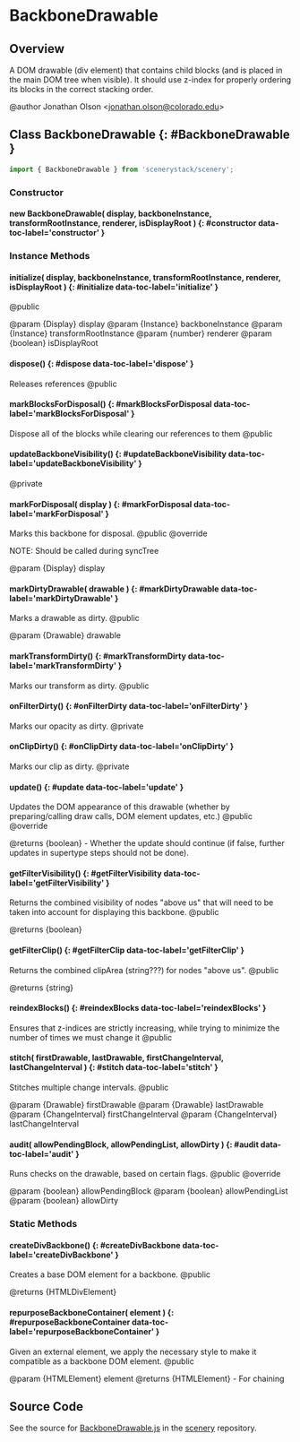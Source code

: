 # BackboneDrawable

## Overview

A DOM drawable (div element) that contains child blocks (and is placed in the main DOM tree when visible). It should
use z-index for properly ordering its blocks in the correct stacking order.

@author Jonathan Olson &lt;jonathan.olson@colorado.edu&gt;

## Class BackboneDrawable {: #BackboneDrawable }


```js
import { BackboneDrawable } from 'scenerystack/scenery';
```
### Constructor

#### new BackboneDrawable( display, backboneInstance, transformRootInstance, renderer, isDisplayRoot ) {: #constructor data-toc-label='constructor' }

### Instance Methods

#### initialize( display, backboneInstance, transformRootInstance, renderer, isDisplayRoot ) {: #initialize data-toc-label='initialize' }

@public

@param {Display} display
@param {Instance} backboneInstance
@param {Instance} transformRootInstance
@param {number} renderer
@param {boolean} isDisplayRoot

#### dispose() {: #dispose data-toc-label='dispose' }

Releases references
@public

#### markBlocksForDisposal() {: #markBlocksForDisposal data-toc-label='markBlocksForDisposal' }

Dispose all of the blocks while clearing our references to them
@public

#### updateBackboneVisibility() {: #updateBackboneVisibility data-toc-label='updateBackboneVisibility' }

@private

#### markForDisposal( display ) {: #markForDisposal data-toc-label='markForDisposal' }

Marks this backbone for disposal.
@public
@override

NOTE: Should be called during syncTree

@param {Display} display

#### markDirtyDrawable( drawable ) {: #markDirtyDrawable data-toc-label='markDirtyDrawable' }

Marks a drawable as dirty.
@public

@param {Drawable} drawable

#### markTransformDirty() {: #markTransformDirty data-toc-label='markTransformDirty' }

Marks our transform as dirty.
@public

#### onFilterDirty() {: #onFilterDirty data-toc-label='onFilterDirty' }

Marks our opacity as dirty.
@private

#### onClipDirty() {: #onClipDirty data-toc-label='onClipDirty' }

Marks our clip as dirty.
@private

#### update() {: #update data-toc-label='update' }

Updates the DOM appearance of this drawable (whether by preparing/calling draw calls, DOM element updates, etc.)
@public
@override

@returns {boolean} - Whether the update should continue (if false, further updates in supertype steps should not
                     be done).

#### getFilterVisibility() {: #getFilterVisibility data-toc-label='getFilterVisibility' }

Returns the combined visibility of nodes "above us" that will need to be taken into account for displaying this
backbone.
@public

@returns {boolean}

#### getFilterClip() {: #getFilterClip data-toc-label='getFilterClip' }

Returns the combined clipArea (string???) for nodes "above us".
@public

@returns {string}

#### reindexBlocks() {: #reindexBlocks data-toc-label='reindexBlocks' }

Ensures that z-indices are strictly increasing, while trying to minimize the number of times we must change it
@public

#### stitch( firstDrawable, lastDrawable, firstChangeInterval, lastChangeInterval ) {: #stitch data-toc-label='stitch' }

Stitches multiple change intervals.
@public

@param {Drawable} firstDrawable
@param {Drawable} lastDrawable
@param {ChangeInterval} firstChangeInterval
@param {ChangeInterval} lastChangeInterval

#### audit( allowPendingBlock, allowPendingList, allowDirty ) {: #audit data-toc-label='audit' }

Runs checks on the drawable, based on certain flags.
@public
@override

@param {boolean} allowPendingBlock
@param {boolean} allowPendingList
@param {boolean} allowDirty

### Static Methods

#### createDivBackbone() {: #createDivBackbone data-toc-label='createDivBackbone' }

Creates a base DOM element for a backbone.
@public

@returns {HTMLDivElement}

#### repurposeBackboneContainer( element ) {: #repurposeBackboneContainer data-toc-label='repurposeBackboneContainer' }

Given an external element, we apply the necessary style to make it compatible as a backbone DOM element.
@public

@param {HTMLElement} element
@returns {HTMLElement} - For chaining



## Source Code

See the source for [BackboneDrawable.js](https://github.com/phetsims/scenery/blob/main/js/display/BackboneDrawable.js) in the [scenery](https://github.com/phetsims/scenery) repository.
